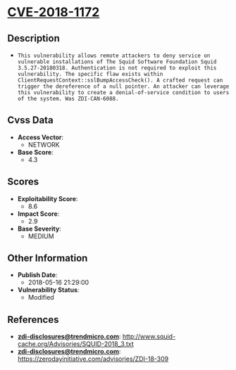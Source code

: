 
# [CVE-2018-1172](https://cve.mitre.org/cgi-bin/cvename.cgi?name=CVE-2018-1172)

## Description

- `This vulnerability allows remote attackers to deny service on vulnerable installations of The Squid Software Foundation Squid 3.5.27-20180318. Authentication is not required to exploit this vulnerability. The specific flaw exists within ClientRequestContext::sslBumpAccessCheck(). A crafted request can trigger the dereference of a null pointer. An attacker can leverage this vulnerability to create a denial-of-service condition to users of the system. Was ZDI-CAN-6088.`

## Cvss Data

- **Access Vector**:
  - NETWORK
- **Base Score**:
  - 4.3

## Scores

- **Exploitability Score**:
  - 8.6
- **Impact Score**:
  - 2.9
- **Base Severity**:
  - MEDIUM

## Other Information

- **Publish Date**:
  - 2018-05-16 21:29:00
- **Vulnerability Status**:
  - Modified

## References

- **zdi-disclosures@trendmicro.com**: http://www.squid-cache.org/Advisories/SQUID-2018_3.txt
- **zdi-disclosures@trendmicro.com**: https://zerodayinitiative.com/advisories/ZDI-18-309
